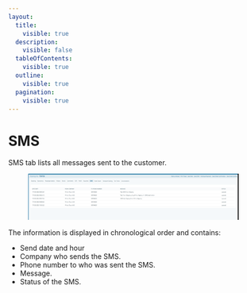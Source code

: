 ```yaml
---
layout:
  title:
    visible: true
  description:
    visible: false
  tableOfContents:
    visible: true
  outline:
    visible: true
  pagination:
    visible: true
---
```


# SMS

SMS tab lists all messages sent to the customer.&#x20;

<figure><img src="../../.gitbook/assets/image (5) (1) (1) (1) (1).png" alt=""><figcaption></figcaption></figure>

The information is displayed in chronological order and contains:&#x20;

* Send date and hour&#x20;
* Company who sends the SMS.
* Phone number to who was sent the SMS.&#x20;
* Message.&#x20;
* Status of the SMS.&#x20;
